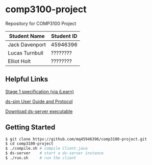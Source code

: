 # comp3100-project
Repository for COMP3100 Project

|Student Name|Student ID|
|------------|----------|
|Jack Davenport|45946396|
|Lucas Turnbull|????????|
|Elliot Holt|????????|

## Helpful Links
[Stage 1 specification (via iLearn)](https://content.ilearn.mq.edu.au/f0/a6/f0a66a9723ea381960d08693438495012fe8256f?response-content-disposition=inline%3Bfilename%3D%22stage1_vanillaClientSimulator.pdf)

[ds-sim User Guide and Protocol](https://github.com/distsys-MQ/ds-sim/blob/master/docs/ds-sim_user-guide.pdf)

[Download ds-server executable](https://github.com/distsys-MQ/ds-sim/blob/master/src/pre-compiled/ds-server)

## Getting Started

```sh
$ git clone https://github.com/mq45946396/comp3100-project.git
$ cd comp3100-project
$ ./compile.sh # compile Client.java
$ ds-server    # start a ds-server instance
$ ./run.sh     # run the client
```
